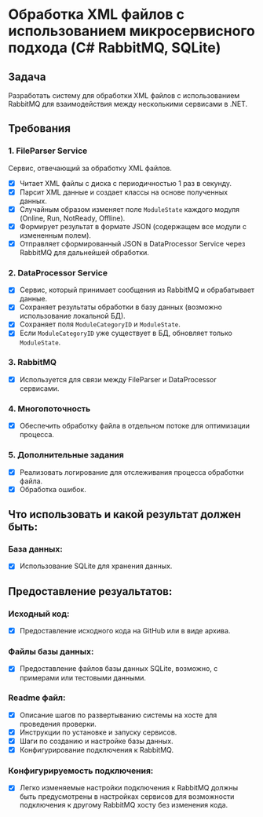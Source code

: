 # Обработка XML файлов с использованием микросервисного подхода (C# RabbitMQ, SQLite)

## Задача
Разработать систему для обработки XML файлов с использованием RabbitMQ для взаимодействия между несколькими сервисами в .NET.

## Требования

### 1. FileParser Service
Сервис, отвечающий за обработку XML файлов.
- [x] Читает XML файлы с диска с периодичностью 1 раз в секунду.
- [x] Парсит XML данные и создает классы на основе полученных данных.
- [x] Случайным образом изменяет поле `ModuleState` каждого модуля (Online, Run, NotReady, Offline). 
- [x] Формирует результат в формате JSON (содержащем все модули с измененным полем). 
- [x] Отправляет сформированный JSON в DataProcessor Service через RabbitMQ для дальнейшей обработки.

### 2. DataProcessor Service
- [x] Сервис, который принимает сообщения из RabbitMQ и обрабатывает данные. 
- [x] Сохраняет результаты обработки в базу данных (возможно использование локальной БД). 
- [x] Сохраняет поля `ModuleCategoryID` и `ModuleState`.
- [x] Если `ModuleCategoryID` уже существует в БД, обновляет только `ModuleState`.

### 3. RabbitMQ
- [x] Используется для связи между FileParser и DataProcessor сервисами.

### 4. Многопоточность
- [x] Обеспечить обработку файла в отдельном потоке для оптимизации процесса.

### 5. Дополнительные задания
- [x] Реализовать логирование для отслеживания процесса обработки файла.
- [x] Обработка ошибок.

## Что использовать и какой результат должен быть:

### База данных:
- [x] Использование SQLite для хранения данных.

## Предоставление резуальтатов:

### Исходный код:
- [x] Предоставление исходного кода на GitHub или в виде архива.

### Файлы базы данных:
- [x] Предоставление файлов базы данных SQLite, возможно, с примерами или тестовыми данными.

### Readme файл:
- [x] Описание шагов по развертыванию системы на хосте для проведения проверки.
- [x] Инструкции по установке и запуску сервисов.
- [x] Шаги по созданию и настройке базы данных.
- [x] Конфигурирование подключения к RabbitMQ.

### Конфигурируемость подключения:
- [x] Легко изменяемые настройки подключения к RabbitMQ должны быть предусмотрены в настройках сервисов для возможности подключения к другому RabbitMQ хосту без изменения кода.

